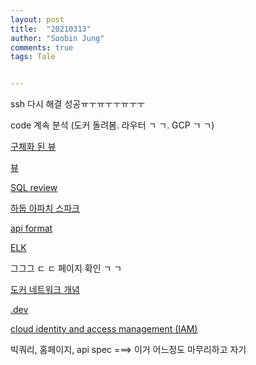 ```yaml
---
layout: post
title:  "20210313"
author: "Soobin Jung"
comments: true
tags: Tale


---
```


ssh 다시 해결 성공ㅠㅜㅠㅜㅜㅠㅜㅜ 



code 계속 분석 (도커 돌려봄. 라우터   ㄱ ㄱ. GCP  ㄱ ㄱ)

[구체화 된 뷰](https://cloud.google.com/bigquery/docs/materialized-views-intro?hl=ko)

[뷰](https://cloud.google.com/bigquery/docs/views-intro?hl=ko)

[SQL review](https://121202.tistory.com/26?category=541709)

[하둡 아파치 스파크](https://blog.naver.com/acornedu/221083892521)

[api format](https://velog.io/@city7310/%EB%B0%B1%EC%97%94%EB%93%9C%EA%B0%80-%EC%9D%B4%EC%A0%95%EB%8F%84%EB%8A%94-%ED%95%B4%EC%A4%98%EC%95%BC-%ED%95%A8-4.-API-%EC%84%A4%EA%B3%84-%EC%9B%90%EC%B9%99%EA%B3%BC-%EC%A7%81%EB%A0%AC%ED%99%94-%ED%8F%AC%EB%A7%B7-%EA%B2%B0%EC%A0%95)

[ELK](https://soyoung-new-challenge.tistory.com/99)

그그그 ㄷ ㄷ 페이지 확인 ㄱ ㄱ 

[도커 네트워크 개념](https://www.daleseo.com/docker-networks/)

[.dev](https://get.dev/#benefits)

[cloud identity and access management (IAM)](https://cloud.google.com/iam?hl=ko)

빅쿼리, 홈페이지, api spec ===> 이거 어느정도 마무리하고 자기

